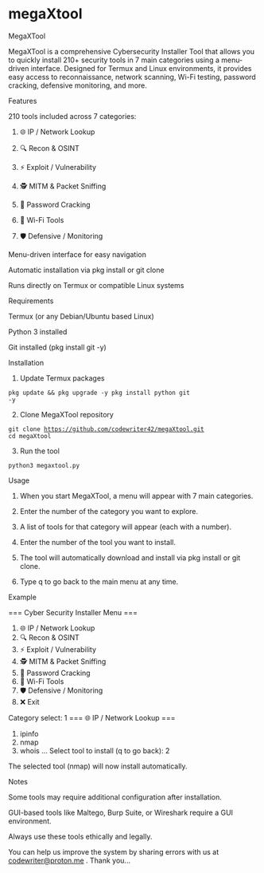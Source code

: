 # megaXtool

MegaXTool

MegaXTool is a comprehensive Cybersecurity Installer Tool that allows you to quickly install 210+ security tools in 7 main categories using a menu-driven interface. Designed for Termux and Linux environments, it provides easy access to reconnaissance, network scanning, Wi-Fi testing, password cracking, defensive monitoring, and more.

Features

210 tools included across 7 categories:

1. 🌐 IP / Network Lookup


2. 🔍 Recon & OSINT


3. ⚡ Exploit / Vulnerability


4. 🕵 MITM & Packet Sniffing


5. 🔐 Password Cracking


6. 📡 Wi-Fi Tools


7. 🛡 Defensive / Monitoring



Menu-driven interface for easy navigation

Automatic installation via pkg install or git clone

Runs directly on Termux or compatible Linux systems

Requirements

Termux (or any Debian/Ubuntu based Linux)

Python 3 installed

Git installed (pkg install git -y)

Installation

1. Update Termux packages



<code>pkg update && pkg upgrade -y
pkg install python git -y</code>

2. Clone MegaXTool repository



<code>git clone https://github.com/codewriter42/megaXtool.git
cd megaXtool</code>

3. Run the tool



<code>python3 megaxtool.py</code>


Usage

1. When you start MegaXTool, a menu will appear with 7 main categories.


2. Enter the number of the category you want to explore.


3. A list of tools for that category will appear (each with a number).


4. Enter the number of the tool you want to install.


5. The tool will automatically download and install via pkg install or git clone.


6. Type q to go back to the main menu at any time.


Example

=== Cyber Security Installer Menu ===
1. 🌐 IP / Network Lookup
2. 🔍 Recon & OSINT
3. ⚡ Exploit / Vulnerability
4. 🕵 MITM & Packet Sniffing
5. 🔐 Password Cracking
6. 📡 Wi-Fi Tools
7. 🛡 Defensive / Monitoring
8. ❌ Exit

Category select: 1
=== 🌐 IP / Network Lookup ===
1. ipinfo
2. nmap
3. whois
...
Select tool to install (q to go back): 2

The selected tool (nmap) will now install automatically.

Notes

Some tools may require additional configuration after installation.

GUI-based tools like Maltego, Burp Suite, or Wireshark require a GUI environment.

Always use these tools ethically and legally.

You can help us improve the system by sharing errors with us at codewriter@proton.me . Thank you...

